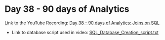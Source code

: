 
# Day 38 - 90 days of Analytics



Link to the YouTube Recording:
  [Day 38 - 90 days of Analytics: Joins on SQL](https://youtu.be/yef8cilVnFM)

  - Link to database script used in video: [SQL_Database_Creation_script.txt](https://github.com/Bandolo/90DaysOfAnalytics/blob/master/2023/Resources/Day%2028/SQL_Database_Creation_script.txt)
